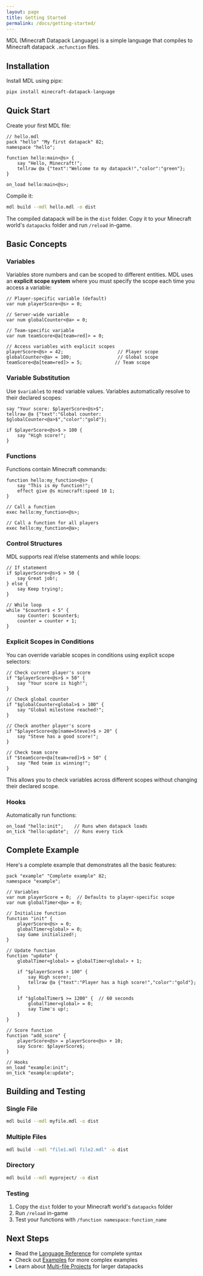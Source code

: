 ```yaml
---
layout: page
title: Getting Started
permalink: /docs/getting-started/
---
```


MDL (Minecraft Datapack Language) is a simple language that compiles to Minecraft datapack `.mcfunction` files.

## Installation

Install MDL using pipx:

```bash
pipx install minecraft-datapack-language
```

## Quick Start

Create your first MDL file:

```mdl
// hello.mdl
pack "hello" "My first datapack" 82;
namespace "hello";

function hello:main<@s> {
    say "Hello, Minecraft!";
    tellraw @a {"text":"Welcome to my datapack!","color":"green"};
}

on_load hello:main<@s>;
```

Compile it:

```bash
mdl build --mdl hello.mdl -o dist
```

The compiled datapack will be in the `dist` folder. Copy it to your Minecraft world's `datapacks` folder and run `/reload` in-game.

## Basic Concepts

### Variables

Variables store numbers and can be scoped to different entities. MDL uses an **explicit scope system** where you must specify the scope each time you access a variable:

```mdl
// Player-specific variable (default)
var num playerScore<@s> = 0;

// Server-wide variable
var num globalCounter<@a> = 0;

// Team-specific variable
var num teamScore<@a[team=red]> = 0;

// Access variables with explicit scopes
playerScore<@s> = 42;                    // Player scope
globalCounter<@a> = 100;                 // Global scope
teamScore<@a[team=red]> = 5;            // Team scope
```

### Variable Substitution

Use `$variable$` to read variable values. Variables automatically resolve to their declared scopes:

```mdl
say "Your score: $playerScore<@s>$";
tellraw @a {"text":"Global counter: $globalCounter<@a>$","color":"gold"};

if $playerScore<@s>$ > 100 {
    say "High score!";
}
```

### Functions

Functions contain Minecraft commands:

```mdl
function hello:my_function<@s> {
    say "This is my function!";
    effect give @s minecraft:speed 10 1;
}

// Call a function
exec hello:my_function<@s>;

// Call a function for all players
exec hello:my_function<@a>;
```

### Control Structures

MDL supports real if/else statements and while loops:

```mdl
// If statement
if $playerScore<@s>$ > 50 {
    say Great job!;
} else {
    say Keep trying!;
}

// While loop
while "$counter$ < 5" {
    say Counter: $counter$;
    counter = counter + 1;
}
```

### Explicit Scopes in Conditions

You can override variable scopes in conditions using explicit scope selectors:

```mdl
// Check current player's score
if "$playerScore<@s>$ > 50" {
    say "Your score is high!";
}

// Check global counter
if "$globalCounter<global>$ > 100" {
    say "Global milestone reached!";
}

// Check another player's score
if "$playerScore<@p[name=Steve]>$ > 20" {
    say "Steve has a good score!";
}

// Check team score
if "$teamScore<@a[team=red]>$ > 50" {
    say "Red team is winning!";
}
```

This allows you to check variables across different scopes without changing their declared scope.

### Hooks

Automatically run functions:

```mdl
on_load "hello:init";    // Runs when datapack loads
on_tick "hello:update";  // Runs every tick
```

## Complete Example

Here's a complete example that demonstrates all the basic features:

```mdl
pack "example" "Complete example" 82;
namespace "example";

// Variables
var num playerScore = 0;  // Defaults to player-specific scope
var num globalTimer<@a> = 0;

// Initialize function
function "init" {
    playerScore<@s> = 0;
    globalTimer<global> = 0;
    say Game initialized!;
}

// Update function
function "update" {
    globalTimer<global> = globalTimer<global> + 1;
    
    if "$playerScore$ > 100" {
        say High score!;
        tellraw @a {"text":"Player has a high score!","color":"gold"};
    }
    
    if "$globalTimer$ >= 1200" {  // 60 seconds
        globalTimer<global> = 0;
        say Time's up!;
    }
}

// Score function
function "add_score" {
    playerScore<@s> = playerScore<@s> + 10;
    say Score: $playerScore$;
}

// Hooks
on_load "example:init";
on_tick "example:update";
```

## Building and Testing

### Single File
```bash
mdl build --mdl myfile.mdl -o dist
```

### Multiple Files
```bash
mdl build --mdl "file1.mdl file2.mdl" -o dist
```

### Directory
```bash
mdl build --mdl myproject/ -o dist
```

### Testing
1. Copy the `dist` folder to your Minecraft world's `datapacks` folder
2. Run `/reload` in-game
3. Test your functions with `/function namespace:function_name`

## Next Steps

- Read the [Language Reference](language-reference.md) for complete syntax
- Check out [Examples](examples.md) for more complex examples
- Learn about [Multi-file Projects](multi-file-projects.md) for larger datapacks